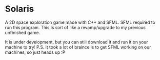 # Solaris
A 2D space exploration game made with C++ and SFML.
SFML required to run this program.
This is sort of like a revamp/upgrade to my previous unfinished game.

It is under development, but you can still download it and run it on your machine to try!
P.S. It took a lot of braincells to get SFML working on our machines, so just heads up :P
